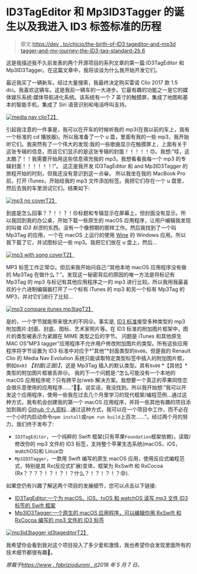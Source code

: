 # ID3TagEditor 和 Mp3ID3Tagger 的诞生以及我进入 ID3 标签标准的历程

> 原文:[https://dev . to/chicio/the-birth-of-ID3 tageditor-and-mp3d tagger-and-my-journey-the-ID3-tag-standard-2b 6](https://dev.to/chicio/the-birth-of-id3tageditor-and-mp3id3tagger-and-my-journey-into-the-id3-tag-standard-2ob6)

这是我描述我不久前发表的两个开源项目的系列文章的第一篇:ID3TagEditor 和 Mp3ID3Tagger。在这篇文章中，我将谈谈为什么我开始开发它们。

最近我买了一辆新车。经过大量搜索，我最终决定购买雷诺 Clio 2017 款 1.5 dci。我喜欢这辆车。这是我前一辆车的一大进步。它最有趣的功能之一是它的媒体娱乐系统:媒体导航进化系统。该系统有一个 7 英寸的触摸屏，集成了地图和基本的智能手机，集成了 Siri 语音识别和电话呼叫支持。

[![media nav clio](../Images/fb82da81e716df1357ac6ab5f557c806.png "media nav clio")T2】](https://res.cloudinary.com/practicaldev/image/fetch/s--r_rZ9Oj6--/c_limit%2Cf_auto%2Cfl_progressive%2Cq_auto%2Cw_880/https://www.fabrizioduroni.it/assets/images/posts/media-nav-clio.jpg)

引起我注意的一件事是，我可以在开车的时候听我的 mp3(在我以前的车上，我有一个标准的 cd 播放器)。所以我准备了一个 u 盘，里面有我的一些 mp3，我开始听它们。我突然有了一个伟大的发现:我的一些歌曲显示在触摸屏上，上面有关于这张专辑的信息，而且它们显示的是这张专辑的封面！！！！！😍。我想:“哇，这太酷了！！我需要开始用这些信息填充我的 mp3。我想看看我每一个 mp3 的专辑封面！！！！！！!"。
这正是我开发 ID3TagEditor 和 and Mp3ID3Tagger 的旅程开始的时刻，但我还没有意识到这一点😁。
所以我坐在我的 MacBook Pro 前，打开 iTunes，开始给我的 mp3 文件添加标签。我把它们存在一个 u 盘里，然后去我的车里测试它们。结果如下:

[![mp3 no cover](../Images/18c42e7e0e96a86fa4a3a1a27cdbdac9.png "mp3 no cover")T2】](https://res.cloudinary.com/practicaldev/image/fetch/s--HYpm5dJY--/c_limit%2Cf_auto%2Cfl_progressive%2Cq_auto%2Cw_880/https://www.fabrizioduroni.it/assets/images/posts/mp3-song-no-cover.jpg)

到底是怎么回事？？！！？！😠标题和专辑显示在屏幕上，但封面没有显示。所以我回到我的办公桌，开始下载一些原生的 macOS 应用程序，让用户编辑我发现的叫做 *ID3 标签*的东西。没有一个像预期的那样工作。然后我找到了一个叫 Mp3Tag 的应用，一个在 macOS 上运行的使用 [Wine](https://www.winehq.org/) 的 Windows 应用。所以我下载了它，并试图标记一些 mp3。我把它们放在 u 盘上，然后...

[![mp3 with song cover](../Images/faad10f0debd77c54eb16814e8706f68.png "mp3 with song cover")T2】](https://res.cloudinary.com/practicaldev/image/fetch/s--UacNcX3L--/c_limit%2Cf_auto%2Cfl_progressive%2Cq_auto%2Cw_880/https://www.fabrizioduroni.it/assets/images/posts/mp3-song-with-cover.jpg)

MP3 标签工作正常😌。但后来我开始问自己:“其他本地 macOS 应用程序没有做的 Mp3Tag 在做什么？”。发现这一秘密背后的原因的唯一方法是将标记有 Mp3Tag 的 mp3 与标记有其他应用程序之一的 mp3 进行比较。所以我用我最喜欢的十六进制编辑器打开了一个标有 iTunes 的 mp3 和另一个标有 Mp3Tag 的 MP3，并对它们进行了比较...

[![mp3 compare itunes mp3tag](../Images/18966a2e4b56b55cf38b248071d72973.png "mp3 compare itunes mp3tag")T2】](https://res.cloudinary.com/practicaldev/image/fetch/s--tS6v3NCt--/c_limit%2Cf_auto%2Cfl_progressive%2Cq_auto%2Cw_880/https://www.fabrizioduroni.it/assets/images/posts/mp3-tag-bit-cover.jpg)

是的，一个字节就能带来很大的不同😮。事实是, [ID3 标准](http://id3.org/d3v2.3.0)接受多种类型的 mp3 附加图片:封面、封底、图标、艺术家照片等。在 ID3 标准的附加图片框架中，图片的类型被表示为紧跟在 MIME 类型之后的字节。
问题是 iTunes 和其他原生 MAC OS“MP3 tagger”应用程序不允许用户修改附加图片的类型。所有这些应用程序将字节设置为 ID3 标准中对应于*“其他”*封面类型的`0x00`。但是我的 Renault Clio 的 Media Nav Evolution 系统只能读取特定类型标签中插入的附加图片框，例如`0x03` *【封面(正面)】*，这是 Mp3Tag 插入的默认类型。具有`0x00` *【其他】*类型的附加图片框被丢弃😒。
我的下一个问题是:“怎么可能没有一个本地的 macOS 应用程序呢？只有跨平台/web 解决方案。我想要一个真正的苹果同性恋会很乐意使用的应用程序……”🍎😛。说实话，我没找到。所以我开始想:“我可以开发这个应用程序，使用一些我在过去几个月里学习的现代框架/编程范例...通过这种方式，我有机会创建我的第一个 macOS 应用程序，并将一些其他有趣的项目添加到我的 [Github 个人资料](https://github.com/chicio/)...通过这种方式，我可以在一个项目中工作，而不必在一个小时内启动命令`npm install`或`npm run build`上百次……”。经过两个月的努力，我们终于发布了:

*   `ID3TagEditor`，一个纯粹的 Swift 框架(只有苹果`Foundation`框架依赖)，读取/修改你的 mp3 文件的 ID3 标签，支持整个苹果生态系统(macOS，iOS，watchOS)和 Linux😍
*   `Mp3ID3Tagger`，一款用 Swift 编写的原生 macOS 应用，使用反应式编程范式，特别是其 Rx(反应式扩展)变体，框架为 RxSwift 和 RxCocoa (Rx？？？？！？！？！？什么？！？！？！？😰).

如果您仍有兴趣了解这两个项目的发展细节，您可以点击以下链接:

*   [ID3TagEditor:一个为 macOS、iOS、tvOS 和 watchOS 读写 mp3 文件 ID3 标签的 Swift 框架](https://www.fabrizioduroni.it/2018/05/08/id3tageditor-swift-read-write-id3-tag-mp3.html)
*   [Mp3ID3Tagger:一个原生的 macOS 应用程序，可以编辑你用 RxSwift 和 RxCocoa 编写的 mp3 文件的 ID3 标签](https://www.fabrizioduroni.it/2018/05/08/id3tageditor-swift-read-write-id3-tag-mp3.html)

[![mp3id3tagger id3tageditor](../Images/b16dd9ebffe05fe6560530e3c51acd04.png "mp3id3tagger id3tageditor")T2】](https://res.cloudinary.com/practicaldev/image/fetch/s--tWS334qT--/c_limit%2Cf_auto%2Cfl_progressive%2Cq_auto%2Cw_880/https://www.fabrizioduroni.it/assets/images/posts/mp3id3tagger-id3tageditor.jpg)

我希望你会看到我对这个项目投入了多少爱和激情，我也希望你会发现里面所有的技术细节都很有趣💖。

*原载于[https://www . fabrizioduroni . it](https://www.fabrizioduroni.it/2018/05/07/born-id3tageditor-mp3id3tagger.html)2018 年 5 月 7 日。*